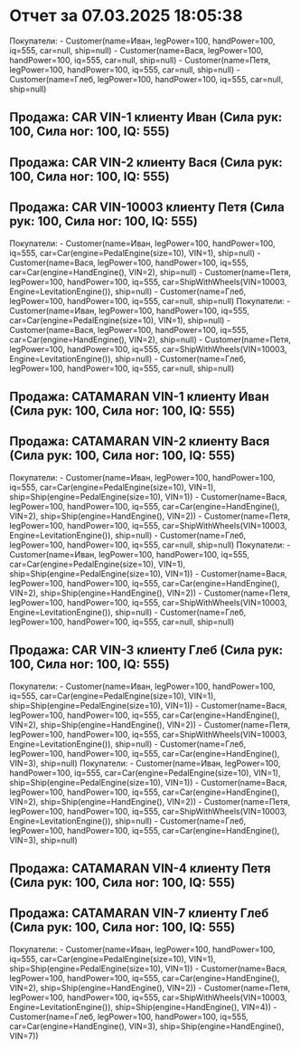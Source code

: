 # Отчет за 07.03.2025 18:05:38

Покупатели: - Customer(name=Иван, legPower=100, handPower=100, iq=555, car=null, ship=null) - Customer(name=Вася, legPower=100, handPower=100, iq=555, car=null, ship=null) - Customer(name=Петя, legPower=100, handPower=100, iq=555, car=null, ship=null) - Customer(name=Глеб, legPower=100, handPower=100, iq=555, car=null, ship=null)
## Продажа: CAR VIN-1 клиенту Иван (Сила рук: 100, Сила ног: 100, IQ: 555)
## Продажа: CAR VIN-2 клиенту Вася (Сила рук: 100, Сила ног: 100, IQ: 555)
## Продажа: CAR VIN-10003 клиенту Петя (Сила рук: 100, Сила ног: 100, IQ: 555)
Покупатели: - Customer(name=Иван, legPower=100, handPower=100, iq=555, car=Car(engine=PedalEngine(size=10), VIN=1), ship=null) - Customer(name=Вася, legPower=100, handPower=100, iq=555, car=Car(engine=HandEngine(), VIN=2), ship=null) - Customer(name=Петя, legPower=100, handPower=100, iq=555, car=ShipWithWheels(VIN=10003, Engine=LevitationEngine()), ship=null) - Customer(name=Глеб, legPower=100, handPower=100, iq=555, car=null, ship=null)
Покупатели: - Customer(name=Иван, legPower=100, handPower=100, iq=555, car=Car(engine=PedalEngine(size=10), VIN=1), ship=null) - Customer(name=Вася, legPower=100, handPower=100, iq=555, car=Car(engine=HandEngine(), VIN=2), ship=null) - Customer(name=Петя, legPower=100, handPower=100, iq=555, car=ShipWithWheels(VIN=10003, Engine=LevitationEngine()), ship=null) - Customer(name=Глеб, legPower=100, handPower=100, iq=555, car=null, ship=null)
## Продажа: CATAMARAN VIN-1 клиенту Иван (Сила рук: 100, Сила ног: 100, IQ: 555)
## Продажа: CATAMARAN VIN-2 клиенту Вася (Сила рук: 100, Сила ног: 100, IQ: 555)
Покупатели: - Customer(name=Иван, legPower=100, handPower=100, iq=555, car=Car(engine=PedalEngine(size=10), VIN=1), ship=Ship(engine=PedalEngine(size=10), VIN=1)) - Customer(name=Вася, legPower=100, handPower=100, iq=555, car=Car(engine=HandEngine(), VIN=2), ship=Ship(engine=HandEngine(), VIN=2)) - Customer(name=Петя, legPower=100, handPower=100, iq=555, car=ShipWithWheels(VIN=10003, Engine=LevitationEngine()), ship=null) - Customer(name=Глеб, legPower=100, handPower=100, iq=555, car=null, ship=null)
Покупатели: - Customer(name=Иван, legPower=100, handPower=100, iq=555, car=Car(engine=PedalEngine(size=10), VIN=1), ship=Ship(engine=PedalEngine(size=10), VIN=1)) - Customer(name=Вася, legPower=100, handPower=100, iq=555, car=Car(engine=HandEngine(), VIN=2), ship=Ship(engine=HandEngine(), VIN=2)) - Customer(name=Петя, legPower=100, handPower=100, iq=555, car=ShipWithWheels(VIN=10003, Engine=LevitationEngine()), ship=null) - Customer(name=Глеб, legPower=100, handPower=100, iq=555, car=null, ship=null)
## Продажа: CAR VIN-3 клиенту Глеб (Сила рук: 100, Сила ног: 100, IQ: 555)
Покупатели: - Customer(name=Иван, legPower=100, handPower=100, iq=555, car=Car(engine=PedalEngine(size=10), VIN=1), ship=Ship(engine=PedalEngine(size=10), VIN=1)) - Customer(name=Вася, legPower=100, handPower=100, iq=555, car=Car(engine=HandEngine(), VIN=2), ship=Ship(engine=HandEngine(), VIN=2)) - Customer(name=Петя, legPower=100, handPower=100, iq=555, car=ShipWithWheels(VIN=10003, Engine=LevitationEngine()), ship=null) - Customer(name=Глеб, legPower=100, handPower=100, iq=555, car=Car(engine=HandEngine(), VIN=3), ship=null)
Покупатели: - Customer(name=Иван, legPower=100, handPower=100, iq=555, car=Car(engine=PedalEngine(size=10), VIN=1), ship=Ship(engine=PedalEngine(size=10), VIN=1)) - Customer(name=Вася, legPower=100, handPower=100, iq=555, car=Car(engine=HandEngine(), VIN=2), ship=Ship(engine=HandEngine(), VIN=2)) - Customer(name=Петя, legPower=100, handPower=100, iq=555, car=ShipWithWheels(VIN=10003, Engine=LevitationEngine()), ship=null) - Customer(name=Глеб, legPower=100, handPower=100, iq=555, car=Car(engine=HandEngine(), VIN=3), ship=null)
## Продажа: CATAMARAN VIN-4 клиенту Петя (Сила рук: 100, Сила ног: 100, IQ: 555)
## Продажа: CATAMARAN VIN-7 клиенту Глеб (Сила рук: 100, Сила ног: 100, IQ: 555)
Покупатели: - Customer(name=Иван, legPower=100, handPower=100, iq=555, car=Car(engine=PedalEngine(size=10), VIN=1), ship=Ship(engine=PedalEngine(size=10), VIN=1)) - Customer(name=Вася, legPower=100, handPower=100, iq=555, car=Car(engine=HandEngine(), VIN=2), ship=Ship(engine=HandEngine(), VIN=2)) - Customer(name=Петя, legPower=100, handPower=100, iq=555, car=ShipWithWheels(VIN=10003, Engine=LevitationEngine()), ship=Ship(engine=HandEngine(), VIN=4)) - Customer(name=Глеб, legPower=100, handPower=100, iq=555, car=Car(engine=HandEngine(), VIN=3), ship=Ship(engine=HandEngine(), VIN=7))
